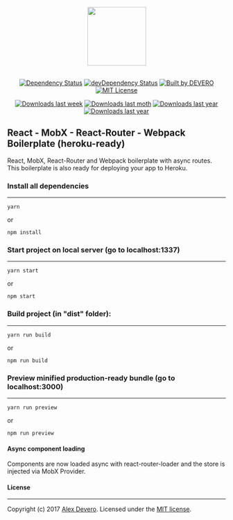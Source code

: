 <p align="center">
  <img src="https://cdn.rawgit.com/alexdevero/react-mobx-react-router-boilerplate/master/src/images/bull-icon.svg" width="135" align="center">
  <br>
  <br>
</p>

<p align="center">
  <a href="https://david-dm.org/alexdevero/react-mobx-react-router-boilerplate"><img alt="Dependency Status" src="https://david-dm.org/alexdevero/react-mobx-react-router-boilerplate.svg?style=flat"></a>
  <a href="https://david-dm.org/alexdevero/react-mobx-react-router-boilerplate?type=dev"><img alt="devDependency Status" src="https://david-dm.org/alexdevero/react-mobx-react-router-boilerplate/dev-status.svg?style=flat"></a>
  <a href="https://alexdevero.com"><img alt="Built by DEVERO" src="https://img.shields.io/badge/built%20by-DEVERO-brightgreen.svg?colorB=d30320"></a>
  <a href="http://opensource.org/licenses/MIT"><img alt="MIT License" src="https://img.shields.io/npm/l/express.svg"></a>
</p>

<p align="center">
  <a href="#"><img alt="Downloads last week" src="https://img.shields.io/npm/dw/localeval.svg"></a>
  <a href="#"><img alt="Downloads last moth" src="https://img.shields.io/npm/dm/localeval.svg"></a>
  <a href="#"><img alt="Downloads last year" src="https://img.shields.io/npm/dy/localeval.svg"></a>
  <a href="#"><img alt="Downloads last year" src="https://img.shields.io/github/release/alexdevero/react-mobx-react-router-boilerplate.svg"></a>
</p>

<!-- # React MobX React-Router Boilerplate (heroku-ready) -->

## React - MobX - React-Router - Webpack Boilerplate (heroku-ready)

React, MobX, React-Router and Webpack boilerplate with async routes. This boilerplate is also ready for deploying your app to Heroku.

<!-- 
### Status
[![Build Status](https://circleci.com/gh/alexdevero/react-mobx-react-router-boilerplate.svg?style=shield&circle-token=:circle-token)](https://circleci.com/gh/alexdevero/react-mobx-react-router-boilerplate/)
[![Dependency Status](https://david-dm.org/alexdevero/react-mobx-react-router-boilerplate.svg?style=flat)](https://david-dm.org/alexdevero/react-mobx-react-router-boilerplate)
[![devDependency Status](https://david-dm.org/alexdevero/react-mobx-react-router-boilerplate/dev-status.svg?style=flat)](https://david-dm.org/alexdevero/react-mobx-react-router-boilerplate?type=dev)
[![Built by DEVERO](https://img.shields.io/badge/built%20by-DEVERO-brightgreen.svg?colorB=d30320)](https://alexdevero.com)
-->

### Install all dependencies
-----

```
yarn
```
or
```
npm install
```

### Start project on local server (go to localhost:1337)
-----

```
yarn start
```
or
```
npm start
```

### Build project (in "dist" folder):
-----

```
yarn run build
```
or
```
npm run build
```

### Preview minified production-ready bundle (go to localhost:3000)
-----

```
yarn run preview
```
or
```
npm run preview
```

#### Async component loading
Components are now loaded async with react-router-loader and the store is injected via MobX Provider.

#### License
-----

Copyright (c) 2017 [Alex Devero](https://alexdevero.com).
Licensed under the [MIT license](http://opensource.org/licenses/MIT).
